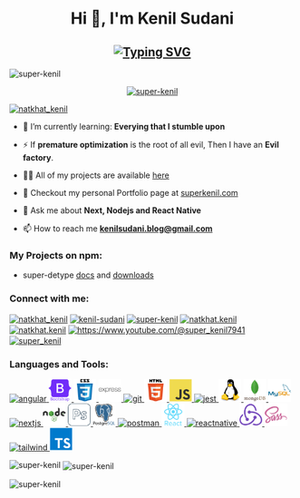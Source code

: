 <h1 align="center">Hi 👋, I'm Kenil Sudani</h1>

<h2 align="center">
<a href="https://git.io/typing-svg"><img src="https://readme-typing-svg.demolab.com?font=Fira+Code&pause=1000&width=435&lines=Hii%2C+It's+Kenil+Sudani;Nice+to+meet+ya!!!" alt="Typing SVG" /></a>
</h2>

<p align="left"> <img src="https://komarev.com/ghpvc/?username=super-kenil&label=Profile%20views&color=0e75b6&style=flat" alt="super-kenil" /> </p>

<p align="center"> <a href="https://github.com/ryo-ma/github-profile-trophy"><img src="https://github-profile-trophy.vercel.app/?username=super-kenil&theme=dracula&margin-w=8&margin-h=8&column=4&no-frame=true" alt="super-kenil" /></a> </p>

<p align="left"> <a href="https://twitter.com/natkhat_kenil" target="blank"><img src="https://img.shields.io/twitter/follow/natkhat_kenil?logo=twitter&style=for-the-badge" alt="natkhat_kenil" /></a> </p>

<!-- - 🔭 I’m currently working on [Discrod Clone](https://github.com/Super-Kenil/discord-nextjs-clone) -->

- 🌱 I’m currently learning: **Everying that I stumble upon**

- ⚡ If **premature optimization** is the root of all evil, Then I have an **Evil factory**.

- 👨‍💻 All of my projects are available [here](https://superkenil.com/projects)

- 💫 Checkout my personal Portfolio page at [superkenil.com](https://superkenil.com/)

<!-- - 📝 I regularly write articles on [https://super-kenil.github.io/superkenil/](https://super-kenil.github.io/superkenil/) -->

- 💬 Ask me about **Next, Nodejs and React Native**

- 📫 How to reach me **kenilsudani.blog@gmail.com**

<!-- - 📄 Know about my experiences **About 2 years** -->

<h3 align="left">My Projects on npm:</h3>

- super-detype [docs](https://npmjs.com/package/super-detype) and [downloads](https://npm.chart.dev/super-detype)


<h3 align="left">Connect with me:</h3>
<p align="left">
<a href="https://twitter.com/natkhat_kenil" target="blank"><img align="center" src="https://raw.githubusercontent.com/rahuldkjain/github-profile-readme-generator/master/src/images/icons/Social/twitter.svg" alt="natkhat_kenil" height="30" width="40" /></a>
<a href="https://linkedin.com/in/kenil-sudani" target="blank"><img align="center" src="https://raw.githubusercontent.com/rahuldkjain/github-profile-readme-generator/master/src/images/icons/Social/linked-in-alt.svg" alt="kenil-sudani" height="30" width="40" /></a>
<a href="https://stackoverflow.com/users/super-kenil" target="blank"><img align="center" src="https://raw.githubusercontent.com/rahuldkjain/github-profile-readme-generator/master/src/images/icons/Social/stack-overflow.svg" alt="super-kenil" height="30" width="40" /></a>
<a href="https://fb.com/natkhat.kenil" target="blank"><img align="center" src="https://raw.githubusercontent.com/rahuldkjain/github-profile-readme-generator/master/src/images/icons/Social/facebook.svg" alt="natkhat.kenil" height="30" width="40" /></a>
<a href="https://instagram.com/natkhat.kenil" target="blank"><img align="center" src="https://raw.githubusercontent.com/rahuldkjain/github-profile-readme-generator/master/src/images/icons/Social/instagram.svg" alt="natkhat.kenil" height="30" width="40" /></a>
<a href="https://www.youtube.com/c/https://www.youtube.com/@super_kenil7941" target="blank"><img align="center" src="https://raw.githubusercontent.com/rahuldkjain/github-profile-readme-generator/master/src/images/icons/Social/youtube.svg" alt="https://www.youtube.com/@super_kenil7941" height="30" width="40" /></a>
<a href="https://discord.gg/super_kenil" target="blank"><img align="center" src="https://raw.githubusercontent.com/rahuldkjain/github-profile-readme-generator/master/src/images/icons/Social/discord.svg" alt="super_kenil" height="30" width="40" /></a>
</p>

<h3 align="left">Languages and Tools:</h3>
<p align="left"> <a href="https://angular.io" target="_blank" rel="noreferrer"> <img src="https://angular.io/assets/images/logos/angular/angular.svg" alt="angular" width="40" height="40"/> </a> <a href="https://getbootstrap.com" target="_blank" rel="noreferrer"> <img src="https://raw.githubusercontent.com/devicons/devicon/master/icons/bootstrap/bootstrap-plain-wordmark.svg" alt="bootstrap" width="40" height="40"/> </a> <a href="https://www.w3schools.com/css/" target="_blank" rel="noreferrer"> <img src="https://raw.githubusercontent.com/devicons/devicon/master/icons/css3/css3-original-wordmark.svg" alt="css3" width="40" height="40"/> </a> <a href="https://expressjs.com" target="_blank" rel="noreferrer"> <img src="https://raw.githubusercontent.com/devicons/devicon/master/icons/express/express-original-wordmark.svg" alt="express" width="40" height="40"/> </a> <a href="https://git-scm.com/" target="_blank" rel="noreferrer"> <img src="https://www.vectorlogo.zone/logos/git-scm/git-scm-icon.svg" alt="git" width="40" height="40"/> </a> <a href="https://www.w3.org/html/" target="_blank" rel="noreferrer"> <img src="https://raw.githubusercontent.com/devicons/devicon/master/icons/html5/html5-original-wordmark.svg" alt="html5" width="40" height="40"/> </a> <a href="https://developer.mozilla.org/en-US/docs/Web/JavaScript" target="_blank" rel="noreferrer"> <img src="https://raw.githubusercontent.com/devicons/devicon/master/icons/javascript/javascript-original.svg" alt="javascript" width="40" height="40"/> </a> <a href="https://jestjs.io" target="_blank" rel="noreferrer"> <img src="https://www.vectorlogo.zone/logos/jestjsio/jestjsio-icon.svg" alt="jest" width="40" height="40"/> </a> <a href="https://www.linux.org/" target="_blank" rel="noreferrer"> <img src="https://raw.githubusercontent.com/devicons/devicon/master/icons/linux/linux-original.svg" alt="linux" width="40" height="40"/> </a> <a href="https://www.mongodb.com/" target="_blank" rel="noreferrer"> <img src="https://raw.githubusercontent.com/devicons/devicon/master/icons/mongodb/mongodb-original-wordmark.svg" alt="mongodb" width="40" height="40"/> </a> <a href="https://www.mysql.com/" target="_blank" rel="noreferrer"> <img src="https://raw.githubusercontent.com/devicons/devicon/master/icons/mysql/mysql-original-wordmark.svg" alt="mysql" width="40" height="40"/> </a> <a href="https://nextjs.org/" target="_blank" rel="noreferrer"> <img src="https://cdn.worldvectorlogo.com/logos/nextjs-2.svg" alt="nextjs" width="40" height="40"/> </a> <a href="https://nodejs.org" target="_blank" rel="noreferrer"> <img src="https://raw.githubusercontent.com/devicons/devicon/master/icons/nodejs/nodejs-original-wordmark.svg" alt="nodejs" width="40" height="40"/> </a> <a href="https://www.photoshop.com/en" target="_blank" rel="noreferrer"> <img src="https://raw.githubusercontent.com/devicons/devicon/master/icons/photoshop/photoshop-line.svg" alt="photoshop" width="40" height="40"/> </a> <a href="https://www.postgresql.org" target="_blank" rel="noreferrer"> <img src="https://raw.githubusercontent.com/devicons/devicon/master/icons/postgresql/postgresql-original-wordmark.svg" alt="postgresql" width="40" height="40"/> </a> <a href="https://postman.com" target="_blank" rel="noreferrer"> <img src="https://www.vectorlogo.zone/logos/getpostman/getpostman-icon.svg" alt="postman" width="40" height="40"/> </a> <a href="https://reactjs.org/" target="_blank" rel="noreferrer"> <img src="https://raw.githubusercontent.com/devicons/devicon/master/icons/react/react-original-wordmark.svg" alt="react" width="40" height="40"/> </a> <a href="https://reactnative.dev/" target="_blank" rel="noreferrer"> <img src="https://reactnative.dev/img/header_logo.svg" alt="reactnative" width="40" height="40"/> </a> <a href="https://redux.js.org" target="_blank" rel="noreferrer"> <img src="https://raw.githubusercontent.com/devicons/devicon/master/icons/redux/redux-original.svg" alt="redux" width="40" height="40"/> </a> <a href="https://sass-lang.com" target="_blank" rel="noreferrer"> <img src="https://raw.githubusercontent.com/devicons/devicon/master/icons/sass/sass-original.svg" alt="sass" width="40" height="40"/> <a href="https://tailwindcss.com/" target="_blank" rel="noreferrer"> <img src="https://www.vectorlogo.zone/logos/tailwindcss/tailwindcss-icon.svg" alt="tailwind" width="40" height="40"/> </a> <a href="https://www.typescriptlang.org/" target="_blank" rel="noreferrer"> <img src="https://raw.githubusercontent.com/devicons/devicon/master/icons/typescript/typescript-original.svg" alt="typescript" width="40" height="40"/> </a> </p>

<p><img align="left" src="https://github-readme-stats.vercel.app/api/top-langs?username=super-kenil&show_icons=true&locale=en&layout=compact" alt="super-kenil" /></p>

<p>&nbsp;<img align="center" src="https://github-readme-stats.vercel.app/api?username=super-kenil&show_icons=true&locale=en" alt="super-kenil" /></p>

<p><img align="center" src="https://github-readme-streak-stats.herokuapp.com/?user=super-kenil&" alt="super-kenil" /></p>
